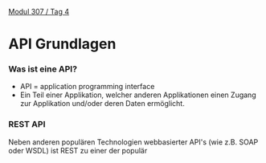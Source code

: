  [Modul 307 / Tag 4](/ilv.307/04-modul-307)

# API Grundlagen
### Was ist eine API?
- API = application programming interface
- Ein Teil einer Applikation, welcher anderen Applikationen einen Zugang zur Applikation und/oder deren Daten ermöglicht.

### REST API
Neben anderen populären Technologien webbasierter API's (wie z.B. SOAP oder WSDL) ist REST zu einer der populär


<!--stackedit_data:
eyJoaXN0b3J5IjpbLTEzOTg5NjE3ODksLTMwNTE1NzUwOV19
-->